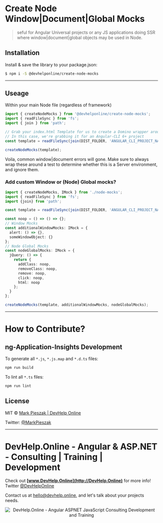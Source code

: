 # Create Node Window|Document|Global Mocks

> seful for Angular Universal projects or any JS applications doing SSR where window|document|global objects may be used in Node. 

## Installation

Install & save the library to your package.json:

```bash
$ npm i -S @devhelponline/create-node-mocks
```

---

## Useage

Within your main Node file (regardless of framework)

```typescript
import { createNodeMocks } from '@devhelponline/create-node-mocks';
import { readFileSync } from 'fs';
import { join } from 'path';

// Grab your index.html Template for us to create a Domino wrapper around
// In this case, we're grabbing it for an Angular-CLI 6+ project
const template = readFileSync(join(DIST_FOLDER, 'ANGULAR_CLI_PROJECT_NAME', 'index.html')).toString();

createNodeMocks(template);
```

Voila, common window|document errors will gone. 
Make sure to always wrap these around a test to determine whether this is a Server 
environment, and ignore them.

### Add custom Window or (Node) Global mocks?

```typescript
import { createNodeMocks, IMock } from './node-mocks';
import { readFileSync } from 'fs';
import {join} from 'path';

const template = readFileSync(join(DIST_FOLDER, 'ANGULAR_CLI_PROJECT_NAME', 'index.html')).toString();

const noop = () => () => {};
// Window Mocks
const additionalWindowMocks: IMock = {
  alert: () => {},
  someWindowObject: {}
};
// Node Global Mocks
const nodeGlobalMocks: IMock = {
  jQuery: () => {
    return {
      addClass: noop,
      removeClass: noop,
      remove: noop,
      click: noop,
      html: noop
    };
  }
};

createNodeMocks(template, additionalWindowMocks, nodeGlobalMocks);
```

---

# How to Contribute?

## ng-Application-Insights Development

To generate all `*.js`, `*.js.map` and `*.d.ts` files:

```bash
npm run build
```

To lint all `*.ts` files:

```bash
npm run lint
```

## License

MIT © [Mark Pieszak | DevHelp Online](mailto:hello@devhelp.online)

Twitter: [@MarkPieszak](https://twitter.com/MarkPieszak)

----

# DevHelp.Online - Angular & ASP.NET - Consulting | Training | Development

Check out **[www.DevHelp.Online](http://DevHelp.Online)** for more info! Twitter [@DevHelpOnline](https://twitter.com/DevHelpOnline)

Contact us at <hello@devhelp.online>, and let's talk about your projects needs.

<p align="center">
    <img src="https://s3.amazonaws.com/media-p.slid.es/uploads/768119/images/4272479/Screen_Shot_2017-10-27_at_6.58.34_PM.png" alt="DevHelp.Online - Angular ASPNET JavaScript Consulting Development and Training">
</p>
